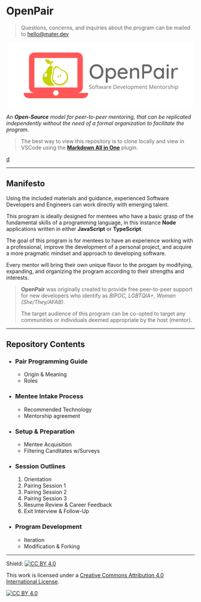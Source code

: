 # OpenPair
> Questions, concerns, and inquiries about the program can be mailed to <hello@mater.dev>

<p align="center">
<img src="assets/images/logo_full.png">
</p>

*An **Open-Source** model for peer-to-peer mentoring, that can be replicated independently without the need of a formal organization to facilitate the program.*




>The best way to view this repository is to clone locally and view in VSCode using the [**Markdown All in One**](https://marketplace.visualstudio.com/items?itemName=yzhang.markdown-all-in-one) plugin.

[d](LICENSE)

---

## Manifesto

Using the included materials and guidance, experienced Software Developers and Engineers can work directly with emerging talent.

This program is ideally designed for mentees who have a basic grasp of the fundamental skills of a programming language, in this instance **Node** applications written in either **JavaScript** or **TypeScript**.

The goal of this program is for mentees to have an experience working with a professional, improve the development of a personal project, and acquire a more pragmatic mindset and approach to developing software.

Every mentor will bring their own unique flavor to the progam by modifying, expanding, and organizing the program according to their strengths and interests.

> **OpenPair** was originally created to provide free peer-to-peer support for new developers who identify as *BIPOC, LGBTQIA+, Woman (She/They/AFAB)*.
> 
>The target audience of this program can be co-opted to target any communities or individuals deemed appropriate by the host (mentor).

---

## Repository Contents

- ### Pair Programming Guide
	- Origin & Meaning
	- Roles
- ### Mentee Intake Process
	- Recommended Technology
	- Mentorship agreement
- ### Setup & Preparation
	- Mentee Acquisition
	- Filtering Canditates w/Surveys
- ### Session Outlines
	1. Orientation
	2. Pairing Session 1
	3. Pairing Session 2
	4. Pairing Session 3
	5. Resume Review & Career Feedback
	6. Exit Interview & Follow-Up
- ### Program Development
	- Iteration
	- Modification & Forking


---

Shield: [![CC BY 4.0][cc-by-shield]][cc-by]

This work is licensed under a
[Creative Commons Attribution 4.0 International License][cc-by].

[![CC BY 4.0][cc-by-image]][cc-by]

[cc-by]: http://creativecommons.org/licenses/by/4.0/
[cc-by-image]: https://i.creativecommons.org/l/by/4.0/88x31.png
[cc-by-shield]: https://img.shields.io/badge/License-CC%20BY%204.0-lightgrey.svg
